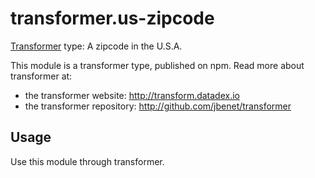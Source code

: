 # transformer.us-zipcode

[Transformer](http://github.com/jbenet/transformer) type: A zipcode in the U.S.A.

This module is a transformer type, published on npm. Read more about transformer at:

- the transformer website: <http://transform.datadex.io>
- the transformer repository: <http://github.com/jbenet/transformer>

## Usage

Use this module through transformer.


